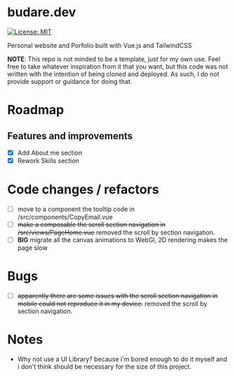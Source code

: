 # budare.dev
[![License: MIT](https://img.shields.io/badge/License-MIT-blue.svg)](https://opensource.org/licenses/MIT)

Personal website and Porfolio built with Vue.js and TailwindCSS

**NOTE**: This repo is not minded to be a template, just for my own use. Feel free to take whatever inspiration from it that you want, but this code was not written with the intention of being cloned and deployed. As such, I do not provide support or guidance for doing that.

# Roadmap

## Features and improvements
- [x] Add About me section
- [x] Rework Skills section

# Code changes / refactors
- [ ] move to a component the tooltip code in /src/components/CopyEmail.vue
- [ ] ~~make a composable the scroll section navigation in /src/views/PageHome.vue~~ removed the scroll by section navigation.
- [ ] **BIG** migrate all the canvas animations to WebGl, 2D rendering makes the page slow

# Bugs
- [ ] ~~apparently there are some issues with the scroll section navigation in mobile could not reproduce it in my device.~~ removed the scroll by section navigation.

# Notes

- Why not use a UI Library?
    because i'm bored enough to do it myself and i don't think should be necessary for the size of this project.
